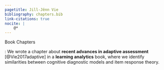 ```yaml
---
pagetitle: Jill-Jênn Vie
bibliography: chapters.bib
link-citations: true
nocite: |
    @*
---
```

Book Chapters

:   We wrote a chapter about **recent advances in adaptive assessment** [@Vie2017adaptive] in a **learning analytics** book, where we identify similarities between cognitive diagnostic models and item response theory.
